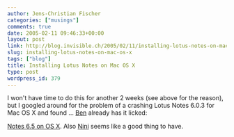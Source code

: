 ```yaml
---
author: Jens-Christian Fischer
categories: ["musings"]
comments: true
date: 2005-02-11 09:46:33+00:00
layout: post
link: http://blog.invisible.ch/2005/02/11/installing-lotus-notes-on-mac-os-x/
slug: installing-lotus-notes-on-mac-os-x
tags: ["blog"]
title: Installing Lotus Notes on Mac OS X
type: post
wordpress_id: 379
---
```


I won't have time to do this for another 2 weeks (see above for the reason), but I googled around for the problem of a crashing Lotus Notes 6.0.3 for Mac OS X and found ... [Ben][1] already has it licked:

[Notes 6.5 on OS X][2]. Also [Nini][3] seems like a good thing to have.

[1]: http://www.benpoole.com/
[2]: http://www.benpoole.com/weblog/200311201151
[3]: http://www.kissworks.com/kissworks/kissworks.nsf/NiniHome!OpenForm
